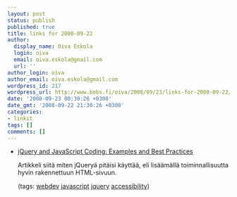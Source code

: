 ```yaml
---
layout: post
status: publish
published: true
title: links for 2008-09-22
author:
  display_name: Oiva Eskola
  login: oiva
  email: oiva.eskola@gmail.com
  url: ''
author_login: oiva
author_email: oiva.eskola@gmail.com
wordpress_id: 217
wordpress_url: http://www.bobs.fi/oiva/2008/09/23/links-for-2008-09-22/
date: '2008-09-23 00:30:26 +0300'
date_gmt: '2008-09-22 21:30:26 +0300'
categories:
- linkit
tags: []
comments: []
---
```

<ul class="delicious">
<li>
<div class="delicious-link"><a href="http://www.smashingmagazine.com/2008/09/16/jquery-examples-and-best-practices/">jQuery and JavaScript Coding: Examples and Best Practices</a></div></p>
<div class="delicious-extended">Artikkeli siitä miten jQueryä pitäisi käyttää, eli lisäämällä toiminnallisuutta hyvin rakennettuun HTML-sivuun.</div></p>
<div class="delicious-tags">(tags: <a href="http://delicious.com/oiva/webdev">webdev</a> <a href="http://delicious.com/oiva/javascript">javascript</a> <a href="http://delicious.com/oiva/jquery">jquery</a> <a href="http://delicious.com/oiva/accessibility">accessibility</a>)</div><br />
            </li></ul>
